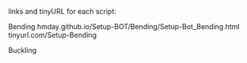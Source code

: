 links and tinyURL for each script:

Bending
hmday.github.io/Setup-BOT/Bending/Setup-Bot_Bending.html
tinyurl.com/Setup-Bending

Buckling
